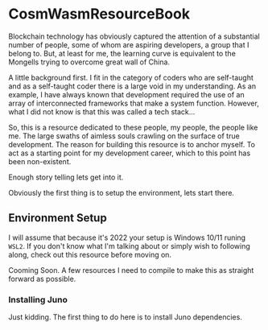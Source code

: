 # CosmWasmResourceBook

Blockchain technology has obviously captured the attention of a substantial number of people, some of whom are aspiring developers, a group that I belong to. But, at least for me, the learning curve is equivalent to the Mongells trying to overcome great wall of China. 
 
A little background first. I fit in the category of coders who are self-taught and as a self-taught coder there is a large void in my understanding. As an example, I have always known that development required the use of an array of interconnected frameworks that make a system function. However, what I did not know is that this was called a tech stack... 
 
So, this is a resource dedicated to these people, my people, the people like me. The large swaths of aimless souls crawling on the surface of true development. The reason for building this resource is to anchor myself. To act as a starting point for my development career, which to this point has been non-existent. 
 
Enough story telling lets get into it. 
 
Obviously the first thing is to setup the environment, lets start there. 


## Environment Setup

I will assume that because it's 2022 your setup is Windows 10/11 runing `WSL2`.
If you don't know what I'm talking about or simply wish to following along, check out this resource before moving on.

Cooming Soon. A few resources I need to compile to make this as straight forward as possible.


### Installing Juno

Just kidding. The first thing to do here is to install Juno dependencies.



 
